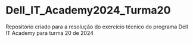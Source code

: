 # Dell_IT_Academy2024_Turma20
Repositório criado para a resolução do exercício técnico do programa Dell IT Academy para turma 20 de 2024

